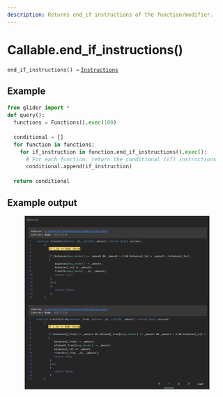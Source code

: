 ```yaml
---
description: Returns end_if instructions of the function/modifier.
---
```


# Callable.end\_if\_instructions()

`end_if_instructions() →` [`Instructions`](../instructions/)

## Example

```python
from glider import *
def query():
  functions = Functions().exec(100)

  conditional = []
  for function in functions:
    for if_instruction in function.end_if_instructions().exec():
      # For each function, return the conditional (if) instructions
      conditional.append(if_instruction)

  return conditional
```

## Example output

<figure><img src="../../.gitbook/assets/image (4).png" alt=""><figcaption></figcaption></figure>
